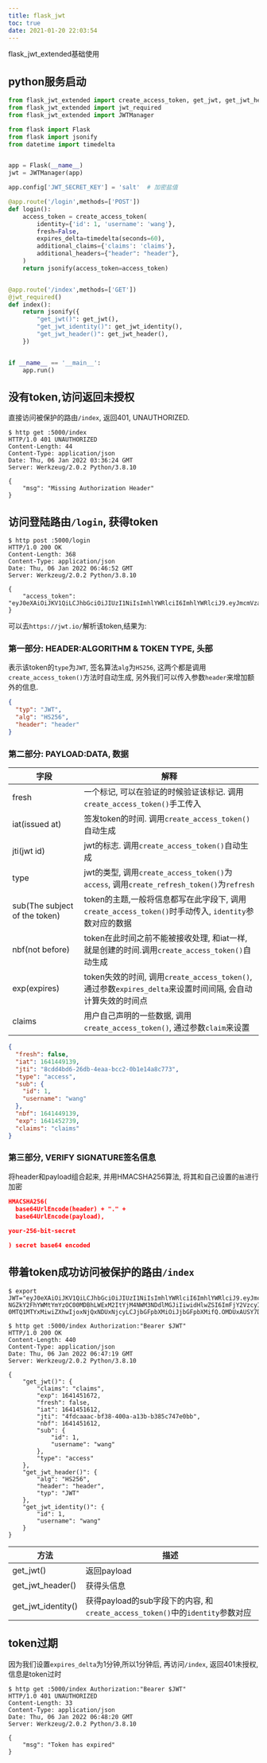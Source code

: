 ```yaml
---
title: flask_jwt
toc: true
date: 2021-01-20 22:03:54
---
```


flask_jwt_extended基础使用

## python服务启动
```python
from flask_jwt_extended import create_access_token, get_jwt, get_jwt_header, get_jwt_identity
from flask_jwt_extended import jwt_required
from flask_jwt_extended import JWTManager

from flask import Flask
from flask import jsonify
from datetime import timedelta


app = Flask(__name__)
jwt = JWTManager(app)

app.config['JWT_SECRET_KEY'] = 'salt'  # 加密盐值

@app.route('/login',methods=['POST'])
def login():
    access_token = create_access_token(
        identity={'id': 1, 'username': 'wang'},
        fresh=False,
        expires_delta=timedelta(seconds=60),
        additional_claims={'claims': 'claims'},
        additional_headers={"header": "header"},
    )
    return jsonify(access_token=access_token)


@app.route('/index',methods=['GET'])
@jwt_required()
def index():
    return jsonify({
        "get_jwt()": get_jwt(),
        "get_jwt_identity()": get_jwt_identity(),
        "get_jwt_header()": get_jwt_header(),
    })


if __name__ == '__main__':
    app.run()
```

## 没有token,访问返回未授权

直接访问被保护的路由`/index`, 返回401, UNAUTHORIZED.
```shell
$ http get :5000/index
HTTP/1.0 401 UNAUTHORIZED
Content-Length: 44
Content-Type: application/json
Date: Thu, 06 Jan 2022 03:36:24 GMT
Server: Werkzeug/2.0.2 Python/3.8.10

{
    "msg": "Missing Authorization Header"
}
```

## 访问登陆路由`/login`, 获得token
```shell
$ http post :5000/login
HTTP/1.0 200 OK
Content-Length: 368
Content-Type: application/json
Date: Thu, 06 Jan 2022 06:46:52 GMT
Server: Werkzeug/2.0.2 Python/3.8.10

{
    "access_token": "eyJ0eXAiOiJKV1QiLCJhbGciOiJIUzI1NiIsImhlYWRlciI6ImhlYWRlciJ9.eyJmcmVzaCI6ZmFsc2UsImlhdCI6MTY0MTQ1MTYxMiwianRpIjoiNGZkY2FhYWMtYmYzOC00MDBhLWExM2ItYjM4NWM3NDdlMGJiIiwidHlwZSI6ImFjY2VzcyIsInN1YiI6eyJpZCI6MSwidXNlcm5hbWUiOiJ3YW5nIn0sIm5iZiI6MTY0MTQ1MTYxMiwiZXhwIjoxNjQxNDUxNjcyLCJjbGFpbXMiOiJjbGFpbXMifQ.OMDUxAUSY7DzFYdTBvLmotzAzHOJ9f3mDczXpBGxoYk"
}

```

可以去`https://jwt.io/`解析该token,结果为:

### 第一部分: HEADER:ALGORITHM & TOKEN TYPE, 头部
表示该token的`type`为`JWT`, 签名算法`alg`为`HS256`, 这两个都是调用`create_access_token()`方法时自动生成, 另外我们可以传入参数`header`来增加额外的信息.
```json
{
  "typ": "JWT",
  "alg": "HS256",
  "header": "header"
}
```

### 第二部分: PAYLOAD:DATA, 数据

字段|解释
--|--
fresh|一个标记, 可以在验证的时候验证该标记. 调用`create_access_token()`手工传入
iat(issued at)|签发token的时间. 调用`create_access_token()`自动生成
jti(jwt id)|jwt的标志. 调用`create_access_token()`自动生成
type|jwt的类型, 调用`create_access_token()`为`access`, 调用`create_refresh_token()`为`refresh`
sub(The subject of the token)|token的主题,一般将信息都写在此字段下, 调用`create_access_token()`时手动传入, `identity`参数对应的数据
nbf(not before)|token在此时间之前不能被接收处理, 和iat一样, 就是创建的时间.调用`create_access_token()`自动生成
exp(expires)|token失效的时间, 调用`create_access_token()`, 通过参数`expires_delta`来设置时间间隔, 会自动计算失效的时间点
claims|用户自己声明的一些数据, 调用`create_access_token()`, 通过参数`claim`来设置
```json
{
  "fresh": false,
  "iat": 1641449139,
  "jti": "8cdd4bd6-26db-4eaa-bcc2-0b1e14a8c773",
  "type": "access",
  "sub": {
    "id": 1,
    "username": "wang"
  },
  "nbf": 1641449139,
  "exp": 1641452739,
  "claims": "claims"
}
```

### 第三部分, VERIFY SIGNATURE签名信息
将header和payload组合起来, 并用HMACSHA256算法, 将其和自己设置的`盐`进行加密
```json
HMACSHA256(
  base64UrlEncode(header) + "." +
  base64UrlEncode(payload),
  
your-256-bit-secret

) secret base64 encoded
```


## 带着token成功访问被保护的路由`/index`
```shell
$ export JWT="eyJ0eXAiOiJKV1QiLCJhbGciOiJIUzI1NiIsImhlYWRlciI6ImhlYWRlciJ9.eyJmcmVzaCI6ZmFsc2UsImlhdCI6MTY0MTQ1MTYxMiwianRpIjoi
NGZkY2FhYWMtYmYzOC00MDBhLWExM2ItYjM4NWM3NDdlMGJiIiwidHlwZSI6ImFjY2VzcyIsInN1YiI6eyJpZCI6MSwidXNlcm5hbWUiOiJ3YW5nIn0sIm5iZiI6MTY
0MTQ1MTYxMiwiZXhwIjoxNjQxNDUxNjcyLCJjbGFpbXMiOiJjbGFpbXMifQ.OMDUxAUSY7DzFYdTBvLmotzAzHOJ9f3mDczXpBGxoYk"

$ http get :5000/index Authorization:"Bearer $JWT"
HTTP/1.0 200 OK
Content-Length: 440
Content-Type: application/json
Date: Thu, 06 Jan 2022 06:47:19 GMT
Server: Werkzeug/2.0.2 Python/3.8.10

{
    "get_jwt()": {
        "claims": "claims",
        "exp": 1641451672,
        "fresh": false,
        "iat": 1641451612,
        "jti": "4fdcaaac-bf38-400a-a13b-b385c747e0bb",
        "nbf": 1641451612,
        "sub": {
            "id": 1,
            "username": "wang"
        },
        "type": "access"
    },
    "get_jwt_header()": {
        "alg": "HS256",
        "header": "header",
        "typ": "JWT"
    },
    "get_jwt_identity()": {
        "id": 1,
        "username": "wang"
    }
}
```

方法|描述
--|--
get_jwt()|返回payload
get_jwt_header()|获得头信息
get_jwt_identity()|获得payload的sub字段下的内容, 和`create_access_token()`中的`identity`参数对应


## token过期
因为我们设置`expires_delta`为1分钟,所以1分钟后, 再访问`/index`, 返回401未授权, 信息是token过时

```shell
$ http get :5000/index Authorization:"Bearer $JWT"
HTTP/1.0 401 UNAUTHORIZED
Content-Length: 33
Content-Type: application/json
Date: Thu, 06 Jan 2022 06:48:20 GMT
Server: Werkzeug/2.0.2 Python/3.8.10

{
    "msg": "Token has expired"
}

```